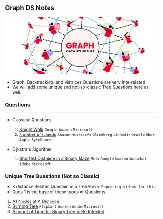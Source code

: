 <h2 style={align-items:'center'}> Graph DS Notes </h1>
<img src="https://github.com/RahulBisht001/Graph_DS_Notes/blob/main/Header.png">




 - Graph, Backtracking, and Matrices Questions are very Inte-related.
 - We will add some unique and not-so-classic Tree Questions here as well.

### Questions 
____________________________________________

- Classical Questions
    1. [Knight Walk](https://tinyl.io/9F0v) `Google` `Amazon` `Microsoft`
    2. [Number of Islands](https://tinyl.io/7izz) `Amazon` `Microsoft` `Bloomberg` `Linkedin` `Oracle` `Uber` `Apple` `ByteDance`
 

 - Dijkstra's Algorithm
   1. [Shortest Distance in a Binary Maze](https://tinyl.io/9FmH) `Meta` `Google` `Amazon` `Snapchat` `Adobe` `Microsoft`
       

 ### Unique Tree Questions (Not so Classic)

   - K distance Related Question in a Tree `Watch Pepcoding videos for this`
   - Ques 1 is the base of these types of Questions.
     
   1. [All Nodes at K Distance](https://tinyl.io/7oBQ)  
   2. [Burning Tree](https://tinyl.io/9Lm3) `Flipkart` `Amazon` `Adobe` `Microsoft`
   3. [Amount of Time for Binary Tree to Be Infected](https://tinyl.io/9Lm7)
